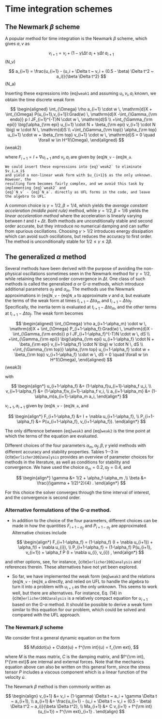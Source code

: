 # Time integration schemes

## The Newmark $\beta$ scheme

A popular method for time integration is the Newmark $\beta$ scheme,
which gives $a,v$ as

$$
v_{i+1} = v_i + (1-\gamma) \Delta t ~ a_i + \gamma \Delta t ~ a_{i+1}
$$ (N_v)

$$
a_{i+1} = \frac{u_{i+1} - (u_i + \Delta t ~ v_i + (0.5 - \beta) \Delta t^2 ~ a_i)}{\beta \Delta t^2}
$$ (N_a)

Inserting these expressions into {eq}`weak1` and assuming $u_i,v_i,a_i$ known, we obtain the time discrete weak form

$$
\begin{aligned}
\int_{\Omega} \rho a_{i+1} \cdot w \, \mathrm{d}X + \int_{\Omega} P(u_{i+1},v_{i+1}):Grad(w) \, \mathrm{d}X -\int_{\Gamma_{\rm endo}} p I JF_{i+1}^{-T}N \cdot w \, \mathrm{d}S  \\
+\int_{\Gamma_{\rm epi}} \big(\alpha_{\rm epi} u_{i+1} \cdot N + \beta_{\rm epi} v_{i+1} \cdot N \big) w \cdot N \, \mathrm{d}S  \\
+\int_{\Gamma_{\rm top}} \alpha_{\rm top} u_{i+1} \cdot w + \beta_{\rm top} v_{i+1} \cdot w \, \mathrm{d}S = 0 \quad \forall w \in H^1(\Omega),
\end{aligned}
$$ (weak2)

where $F_{i+1} = I + \nabla u_{i+1}$ and $v_i,a_i$ are given by
{eq}`N_v` - {eq}`N_a`.

```{note}
We could insert these expressions into {eq}`weak2` to eliminate $v_i,a_i$
and yield a non-linear weak form with $u_{i+1}$ as the only unknown. However, the
resulting form becomes fairly complex, and we avoid this task by implementing {eq}`weak2` and
{eq}`N_v` - {eq}`N_a`. directly as UFL forms in the code, and leave the algebra to UFL.
```

A common choice is $\gamma=1/2, \beta=1/4$, which yields
the *average constant acceleration (middle point rule)* method, while $\gamma=1/2, \beta=1/6$
yields the *linear acceleration method* where the acceleration is linearly varying between
$t$ and $t+\Delta t$. Both methods are unconditionally stable and second order accurate, but
they introduce no numerical damping and can suffer from spurious oscillations. Choosing $\gamma > 1/2$
introduces energy dissipation which can avoid such oscillations, but reduces the
accuracy to first order. The method is unconditionally stable for $1/2 \leq \gamma \leq 2\beta$.


## The generalized $\alpha$ method

Several methods have been derived with the purpose of avoiding the non-physical
oscillations sometimes seen in the Newmark method for $\gamma =1/2$, while retaining
the second order convergence in $\Delta t$. One class of such methods is called
the generalized $\alpha$ or G-$\alpha$ methods, which introduce additional parameters
$\alpha_f$ and $\alpha_m$. The methods use the Newmark approximations in
{eq}`N_v` - {eq}`N_a` to approximate $v$ and $a$, but evaluate the terms of the
weak form at times $t_{i+1}-\Delta t\alpha_m$ and  $t_{i+1}-\Delta t\alpha_f$.
Specifically, the inertia term is evaluated at $t_{i+1}-\Delta t\alpha_m$, and the
other terms at $t_{i+1}-\Delta t\alpha_f$. The weak form becomes

$$
\begin{aligned}
\int_{\Omega} \rho a_{i+1-\alpha_m} \cdot w \, \mathrm{d}X + \int_{\Omega} P_{i+1-\alpha_f}:Grad(w) \, \mathrm{d}X -\int_{\Gamma_{\rm endo}} p I JF_{i+1-\alpha_f}^{-T}N \cdot w \, dS  \\
+\int_{\Gamma_{\rm epi}} \big(\alpha_{\rm epi} u_{i+1-\alpha_f} \cdot N + \beta_{\rm epi} v_{i+1-\alpha_f} \cdot N \big) w \cdot N \, dS  \\
+\int_{\Gamma_{\rm top}} \alpha_{\rm top} u_{i+1-\alpha_f} \cdot w + \beta_{\rm top} v_{i+1-\alpha_f} \cdot w \, dS = 0 \quad \forall w \in H^1(\Omega),
\end{aligned}
$$ (weak3)

with

$$
\begin{align*}
  u_{i+1-\alpha_f} &= (1-\alpha_f)u_{i+1}-\alpha_f u_i, \\
  v_{i+1-\alpha_f} &= (1-\alpha_f)v_{i+1}-\alpha_f v_i, \\
  a_{i+1-\alpha_m} &= (1-\alpha_m)a_{i+1}-\alpha_m a_i,
\end{align*}
$$

$v_{i+1},a_{i+1}$ given by {eq}`N_v` - {eq}`N_a`, and

$$
\begin{align*}
F_{i+1-\alpha_f} &= I + \nabla u_{i+1-\alpha_f}, \\
P_{i+1-\alpha_f} &= P(u_{i+1-\alpha_f}, v_{i+1-\alpha_f}).
\end{align*}
$$

The only difference between {eq}`weak3` and {eq}`weak2` is the time point at which the
terms of the equation are evaluated.

Different choices of the four parameters $\alpha_m, \alpha_f, \beta, \gamma$ yield
methods with different accuracy and stability properties. Tables 1--3 in {cite}`erlicher2002analysis`
provides an overview of parameter choices for methods in the literature,
as well as conditions for stability and convergence.
We have used the choice $\alpha_m =0.2, \alpha_f=0.4$, and

$$
\begin{align*}
  \gamma &= 1/2 + \alpha_f-\alpha_m ,\\
  \beta &= \frac{(\gamma + 1/2)^2}{4} .
\end{align*}
$$

For this choice the solver converges through the time interval of interest, and
the convergence is second order.


### Alternative formulations of the G-$\alpha$ method.


- In addition to the choice of the four parameters, different choices
  can be made in how the quantities $F_{i+1-\alpha_f}$ and $P_{i+1-\alpha_f}$
  are approximated. Alternative choices include

  $$
  \begin{align*}
   F_{i+1-\alpha_f} = (1-\alpha_f) (I + \nabla u_{i+1}) + \alpha_f(I + \nabla u_{i}), \\
   P_{i+1-\alpha_f} = (1-\alpha_f) P(u_{i+1}, v_{i+1}) + \alpha_f P (I + \nabla u_{i}, v_{i}) ,
 \end{align*}
 $$

 and other options, see, for instance, {cite}`erlicher2002analysis` and references therein.
 These alternatives have not yet been explored.

- So far, we have implemented the weak form {eq}`weak3` and the relations
 {eq}`N_v` - {eq}`N_a` directly, and relied on UFL to handle the algebra to turn it
 into a problem with $u_{i+1}$ as the only unknown. This seems to work well, but
 there are alternatives. For instance, Eq. (14) in {cite}`erlicher2002analysis` is
 a relatively compact equation for $u_{i+1}$ based on the G-$\alpha$ method. It should
 be possible to derive a weak form similar to this equation for our problem, which could be
 solved and compared with the UFL approach.



### The Newmark $\beta$ scheme
We consider first a general dynamic equation on the form

$$
M\ddot{u} + C\dot{u} + f^{\rm int}(u) = f_{\rm ext},
$$

where $M$ is the mass matrix, $C$ is the damping matrix, and $f^{\rm int}, f^{\rm ext}$
are internal and external forces. Note that the mechanics equation above can also
be written on this general form, since the stress tensor $P$ includes a viscous
component which is a linear function of the velocity $\dot{u}$.

The Newmark $\beta$ method is then commonly written as

$$
\begin{align}
v_{i+1} &= v_i + (1-\gamma) \Delta t ~ a_i + \gamma \Delta t ~ a_{i+1}, \\
a_{i+1} &= \frac{u_{i+1} - (u_i + \Delta t ~ v_i + (0.5 - \beta) \Delta t^2 ~ a_i)}{\beta \Delta t^2}, \\
Ma_{i+1} &+ C v_{i+1} + f^{\rm int}(u_{i+1}) = f^{\rm ext}_{i+1} .
\end{align}
$$
